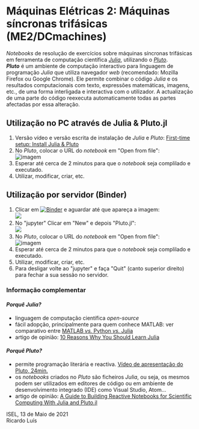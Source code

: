 # Máquinas Elétricas 2: Máquinas síncronas trifásicas (ME2/DCmachines)

*Notebooks* de resolução de exercícios sobre máquinas síncronas trifásicas em ferramenta de computação científica [*Julia*](https://julialang.org/), utilizando o [*Pluto*](https://github.com/fonsp/Pluto.jl).  
**_Pluto_** é um ambiente de computação interactivo para linguagem de programação _Julia_ que utiliza navegador *web* (recomendado: Mozilla Firefox ou Google Chrome). Ele permite combinar o código _Julia_ e os resultados computacionais com texto, expressões matemáticas, imagens, etc., de uma forma interligada e interactiva com o utilizador. A actualização de uma parte do código reexecuta automaticamente todas as partes afectadas por essa alteração.  

## Utilização no PC através de **Julia & Pluto.jl** 
1. Versão vídeo e versão escrita de instalação de _Julia_ e _Pluto_: [First-time setup: Install Julia & Pluto](https://computationalthinking.mit.edu/Spring21/installation/)
2. No _Pluto_, colocar o URL do *notebook* em "Open from file":  
![imagem](https://github.com/Ricardo-Luis/ME2/blob/main/Pluto.png)
3. Esperar até cerca de 2 minutos para que o *notebook* seja complilado e executado.
4. Utilizar, modificar, criar, etc.

## Utilização por servidor (Binder)  
1. Clicar em [![Binder](https://mybinder.org/badge_logo.svg)](https://mybinder.org/v2/gh/Ricardo-Luis/ioplutonotebooks/HEAD) e aguardar até que apareça a imagem:  
![](https://i.imgur.com/fg2FLeM.png)
2. No "jupyter" Clicar em "New" e depois "Pluto.jl":  
![](https://i.imgur.com/vLA4Of7.jpg)
3. No _Pluto_, colocar o URL do *notebook* em "Open from file":  
![imagem](https://github.com/Ricardo-Luis/ME2/blob/main/Pluto.png)
5. Esperar até cerca de 2 minutos para que o *notebook* seja complilado e executado.
6. Utilizar, modificar, criar, etc.
7. Para desligar volte ao "jupyter" e faça "Quit" (canto superior direito) para fechar a sua sessão no servidor.


### Informação complementar 
#### _Porquê Julia?_  
- linguagem de computação científica _open-source_ 
- fácil adopção, principalmente para quem conhece MATLAB: ver comparativo entre [MATLAB _vs._ Python _vs._ Julia](https://cheatsheets.quantecon.org/)
- artigo de opinião: [10 Reasons Why You Should Learn Julia](https://blog.goodaudience.com/10-reasons-why-you-should-learn-julia-d786ac29c6ca)

#### _Porquê Pluto?_  
- permite programação literária e reactiva. [Vídeo de apresentação do Pluto, 24min.](https://live.juliacon.org/talk/WNBYW8)
- os _notebooks_ criados no *Pluto* são ficheiros *Julia*, ou seja, os mesmos podem ser utilizados em editores de código ou em ambiente de desenvolvimento integrado (IDE) como Visual Studio, Atom...  
- artigo de opinião: [A Guide to Building Reactive Notebooks for Scientific Computing With Julia and Pluto.jl](https://medium.com/swlh/a-guide-to-building-reactive-notebooks-for-scientific-computing-with-julia-and-pluto-jl-1a2c0c455d51)


ISEL, 13 de Maio de 2021  
Ricardo Luís

